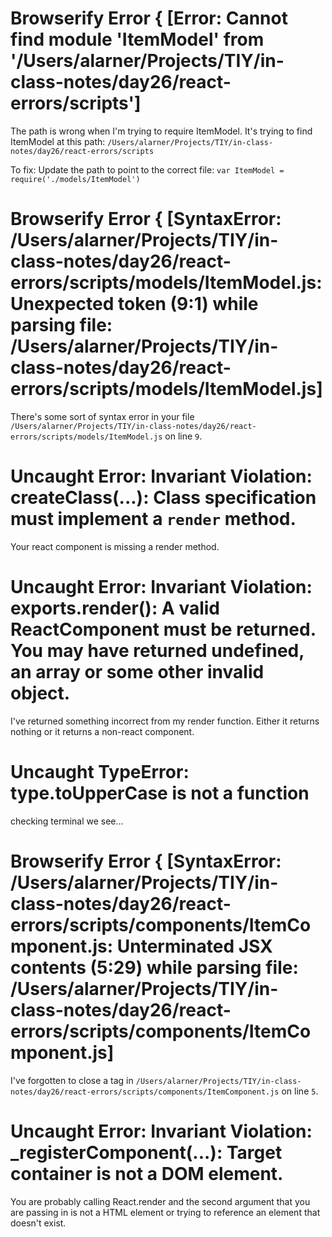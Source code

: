 # Browserify Error { [Error: Cannot find module 'ItemModel' from '/Users/alarner/Projects/TIY/in-class-notes/day26/react-errors/scripts']

The path is wrong when I'm trying to require ItemModel. It's trying to find ItemModel at this path: `/Users/alarner/Projects/TIY/in-class-notes/day26/react-errors/scripts`

To fix: Update the path to point to the correct file: `var ItemModel = require('./models/ItemModel')`



# Browserify Error { [SyntaxError: /Users/alarner/Projects/TIY/in-class-notes/day26/react-errors/scripts/models/ItemModel.js: Unexpected token (9:1) while parsing file: /Users/alarner/Projects/TIY/in-class-notes/day26/react-errors/scripts/models/ItemModel.js]

There's some sort of syntax error in your file `/Users/alarner/Projects/TIY/in-class-notes/day26/react-errors/scripts/models/ItemModel.js` on line `9`.

# Uncaught Error: Invariant Violation: createClass(...): Class specification must implement a `render` method.

Your react component is missing a render method.

# Uncaught Error: Invariant Violation: exports.render(): A valid ReactComponent must be returned. You may have returned undefined, an array or some other invalid object.

I've returned something incorrect from my render function. Either it returns nothing or it returns a non-react component.

# Uncaught TypeError: type.toUpperCase is not a function

checking terminal we see...

# Browserify Error { [SyntaxError: /Users/alarner/Projects/TIY/in-class-notes/day26/react-errors/scripts/components/ItemComponent.js: Unterminated JSX contents (5:29) while parsing file: /Users/alarner/Projects/TIY/in-class-notes/day26/react-errors/scripts/components/ItemComponent.js]

I've forgotten to close a tag in `/Users/alarner/Projects/TIY/in-class-notes/day26/react-errors/scripts/components/ItemComponent.js` on line `5`.

# Uncaught Error: Invariant Violation: _registerComponent(...): Target container is not a DOM element.

You are probably calling React.render and the second argument that you are passing in is not a HTML element or trying to reference an element that doesn't exist.